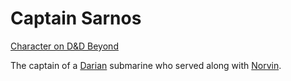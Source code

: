 # Captain Sarnos

[Character on D&D Beyond](https://ddb.ac/characters/74856919/laEFJD)

The captain of a [Darian](/World/Hestia.md#daria) submarine who served along with [Norvin](./Norvin.md).
